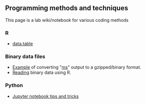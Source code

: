 ## Programming  methods and techniques

This page is a lab wiki/notebook for various coding methods

### R

* [data.table](../coding/datatable)

### Binary data files

* [Example](../coding/ms2bin) of converting "[ms](http://home.uchicago.edu/~rhusdon1/source/mksamples.html)" output to a gzipped/binary format.
* [Reading](../coding/readmsbin) binary data using R.

### Python

* [Jupyter notebook tips and tricks](../coding/tips)
